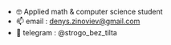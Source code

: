 - 🤓 Applied math & computer science student
- 📫 email : denys.zinoviev@gmail.com
- 💬 telegram : @strogo_bez_tilta

<!---
rureirureirurei/rureirureirurei is a ✨ special ✨ repository because its `README.md` (this file) appears on your GitHub profile.
You can click the Preview link to take a look at your changes.
--->
